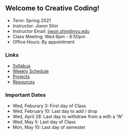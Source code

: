 ## Welcome to Creative Coding!

* Term: Spring 2021
* Instructor: Jiwon Shin
* Instructor Email: jiwon.shin@nyu.edu
* Class Meeting: Wed 6pm - 8:50pm
* Office Hours: By appointment

### Links

* [Syllabus](syllabus.md)
* [Weekly Schedule](schedule.md)
* [Projects](projects.md)
* [Resources](resources.md)

### Important Dates

* Wed, Feburary 3: First day of Class
* Wed, February 10: Last day to add / drop
* Wed, April 28: Last day to withdraw from a with a ‘W’ 
* Wed, May 5: Last day of Class
* Mon, May 10: Last day of semester